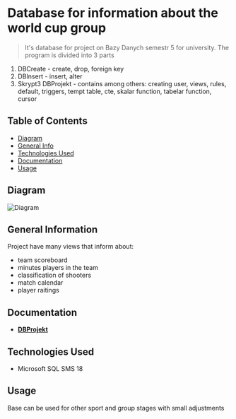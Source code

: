 # Database for information about the world cup group
> It's database for project on Bazy Danych semestr 5 for university. The program is divided into 3 parts
1. DBCreate - create, drop, foreign key
2. DBInsert - insert, alter
3. Skrypt3 DBProjekt - contains among others: creating user, views, rules, default, triggers, tempt table, cte, skalar function, tabelar function, cursor

## Table of Contents
* [Diagram](#diagram)
* [General Info](#general-information)
* [Technologies Used](#technologies-used)
* [Documentation](#documentation)
* [Usage](#usage)


## Diagram
![Diagram](./images/DBProjekt.jpg)


## General Information
 Project have many views that inform about:
- team scoreboard
- minutes players in the team
- classification of shooters
- match calendar
- player raitings

## Documentation
- [**DBProjekt**](./dokumentacja_DBProjekt.pdf)


## Technologies Used
- Microsoft SQL SMS 18


## Usage
Base can be used for other sport and group stages with small adjustments
